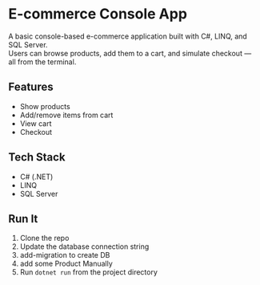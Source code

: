# E-commerce Console App

A basic console-based e-commerce application built with C#, LINQ, and SQL Server.  
Users can browse products, add them to a cart, and simulate checkout — all from the terminal.

## Features

- Show products
- Add/remove items from cart
- View cart
- Checkout

## Tech Stack

- C# (.NET)
- LINQ
- SQL Server

## Run It

1. Clone the repo
2. Update the database connection string
3. add-migration to create DB
4. add some Product Manually
5. Run `dotnet run` from the project directory
